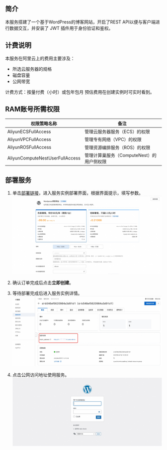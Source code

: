 
## 简介
本服务搭建了一个基于WordPress的博客网站，开启了REST API以便与客户端进行数据交互，并安装了 JWT 插件用于身份验证和鉴权。

## 计费说明
本服务在阿里云上的费用主要涉及：
* 所选云服务器的规格
* 磁盘容量
* 公网带宽

计费方式：按量付费（小时）或包年包月
预估费用在创建实例时可实时看到。


## RAM账号所需权限

| 权限策略名称                          | 备注                     |
|---------------------------------|------------------------|
| AliyunECSFullAccess             | 管理云服务器服务（ECS）的权限       |
| AliyunVPCFullAccess             | 管理专有网络（VPC）的权限         |
| AliyunROSFullAccess             | 管理资源编排服务（ROS）的权限       |
| AliyunComputeNestUserFullAccess | 管理计算巢服务（ComputeNest）的用户侧权限 |


## 部署服务

1. 单击[部署链接](https://computenest.console.aliyun.com/service/simple/deploy?ServiceId=service-c241ecd19f854cceb4ef)，进入服务实例部署界面，根据界面提示，填写参数。
    ![](deploy_1.jpg)

2. 确认订单完成后点击**立即创建**。
3. 等待部署完成后进入服务实例详情。
    ![result.png](result_1.jpg)

4. 点击公网访问地址使用服务。
    ![result.png](result_2.jpg)
